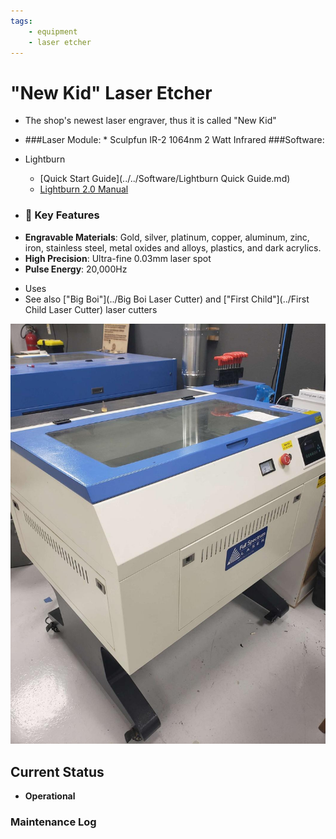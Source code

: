 ```yaml
---
tags:
    - equipment
    - laser etcher
---
```

# "New Kid"  Laser Etcher

* The shop's newest laser engraver, thus it is called "New Kid"
* ###Laser Module:
      * Sculpfun IR-2 1064nm 2 Watt Infrared
###Software:
* Lightburn
   * [Quick Start Guide](../../Software/Lightburn Quick Guide.md)
   * [Lightburn 2.0 Manual](https://lightburnsoftware.github.io/DocsResources/PDF/LB/LightBurn2.0.pdf)
  
* ### 🔧 Key Features

- **Engravable Materials**: Gold, silver, platinum, copper, aluminum, zinc, iron, stainless steel, metal oxides and alloys, plastics, and dark acrylics.
- **High Precision**: Ultra-fine 0.03mm laser spot  
- **Pulse Energy**: 20,000Hz

* Uses 
* See also ["Big Boi"](../Big Boi Laser Cutter) and ["First Child"](../First Child Laser Cutter) laser cutters

![ ](../images/lasercutters/new.kid.far.jpg)

## Current Status

- **Operational**
  
### Maintenance Log
